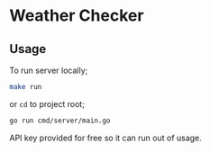 # Weather Checker

## Usage

To run server locally;

```bash
make run
```

or `cd` to project root;

```bash
go run cmd/server/main.go
```

API key provided for free so it can run out of usage.
